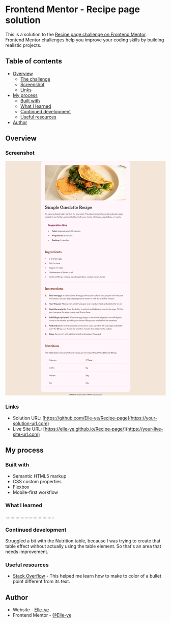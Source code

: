 # Frontend Mentor - Recipe page solution

This is a solution to the [Recipe page challenge on Frontend Mentor](https://www.frontendmentor.io/challenges/recipe-page-KiTsR8QQKm). Frontend Mentor challenges help you improve your coding skills by building realistic projects. 

## Table of contents

- [Overview](#overview)
  - [The challenge](#the-challenge)
  - [Screenshot](#screenshot)
  - [Links](#links)
- [My process](#my-process)
  - [Built with](#built-with)
  - [What I learned](#what-i-learned)
  - [Continued development](#continued-development)
  - [Useful resources](#useful-resources)
- [Author](#author)

## Overview

### Screenshot

![](/Screenshot2%20-%20Recipe%20page.png)

### Links

- Solution URL: [https://github.com/Elle-ye/Recipe-page](https://your-solution-url.com)
- Live Site URL: [https://elle-ye.github.io/Recipe-page/](https://your-live-site-url.com)

## My process

### Built with

- Semantic HTML5 markup
- CSS custom properties
- Flexbox
- Mobile-first workflow

### What I learned

......................................

### Continued development

Struggled a bit with the Nutrition table, because I was trying to create that table effect without actually using the table element. So that's an area that needs improvement.

### Useful resources

- [Stack Overflow](https://stackoverflow.com/questions/5306640/how-to-set-bullet-colors-in-ul-li-html-lists-via-css-without-using-any-images-or) - This helped me learn how to make to color of a bullet point different from its text.

## Author

- Website - [Elle-ye](https://www.your-site.com)
- Frontend Mentor - [@Elle-ye](https://www.frontendmentor.io/profile/Elle-ye)